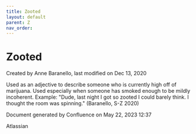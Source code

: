 ```yaml
---
title: Zooted
layout: default
parent: Z
nav_order:
---
```


# Zooted

Created by  Anne Baranello, last modified on Dec 13, 2020

Used as an adjective to describe someone who is currently high off of marijuana. Used especially when someone has smoked enough to be mildly incoherent. Example: &quot;Dude, last night I got so zooted I could barely think. I thought the room was spinning.&quot; (Baranello, S-Z 2020)

Document generated by Confluence on May 22, 2023 12:37

Atlassian
